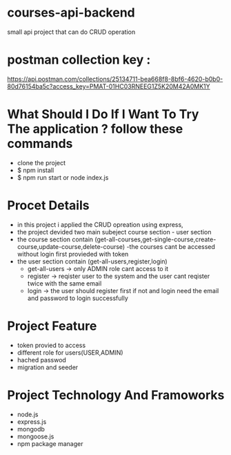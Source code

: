 # courses-api-backend
small api project that can do CRUD operation 

# postman collection key :
https://api.postman.com/collections/25134711-bea668f8-8bf6-4620-b0b0-80d76154ba5c?access_key=PMAT-01HC03RNEEG1Z5K20M42A0MK1Y

# What Should I Do If I Want To Try The application ? follow these commands
- clone the project 
- $ npm install 
- $ npm run start or node index.js

# Procet Details
- in this project i applied the CRUD opreation using express,
- the project devided two main subeject course section - user section
- the course section contain  (get-all-courses,get-single-course,create-course,update-course,delete-course)
  -the courses  cant be accessed without login first  provieded with token
- the user section contain (get-all-users,register,login)
  - get-all-users -> only ADMIN role cant access to it
  - register -> reqister user to the system and the user cant  reqister twice with the same email
  - login -> the user should register first if  not and login need the email and password to login successfully
# Project Feature
  - token provied to access
  - different role for users(USER,ADMIN)
  - hached passwod
  - migration and seeder
# Project Technology And Framoworks
  - node.js
  - express.js
  - mongodb
  - mongoose.js
  - npm package manager
  

